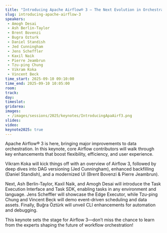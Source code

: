 ```yaml
---
title: "Introducing Apache Airflow® 3 – The Next Evolution in Orchestration"
slug: introducing-apache-airflow-3
speakers:
 - Amogh Desai
 - Ash Berlin-Taylor
 - Brent Bovenzi
 - Bugra Ozturk
 - Daniel Standish
 - Jed Cunningham
 - Jens Scheffler
 - Kaxil Naik
 - Pierre Jeambrun
 - Tzu-ping Chung
 - Vikram Koka
 - Vincent Beck
time_start: 2025-09-10 09:10:00
time_end: 2025-09-10 10:05:00
room: 
track: 
day: 
timeslot: 
gridarea: 
images: 
 - /images/sessions/2025/keynotes/IntroducingApaAirf3.png
slides:
video: 
keynote2025: true
---
```


Apache Airflow® 3 is here, bringing major improvements to data orchestration. In this keynote, core Airflow contributors will walk through key enhancements that boost flexibility, efficiency, and user experience.

Vikram Koka will kick things off with an overview of Airflow 3, followed by deep dives into DAG versioning (Jed Cunningham), enhanced backfilling (Daniel Standish), and a modernized UI (Brent Bovenzi & Pierre Jeambrun).

Next, Ash Berlin-Taylor, Kaxil Naik, and Amogh Desai will introduce the Task Execution Interface and Task SDK, enabling tasks in any environment and language. Jens Scheffler will showcase the Edge Executor, while Tzu-ping Chung and Vincent Beck will demo event-driven scheduling and data assets. Finally, Buğra Öztürk will unveil CLI enhancements for automation and debugging.

This keynote sets the stage for Airflow 3—don’t miss the chance to learn from the experts shaping the future of workflow orchestration!